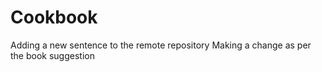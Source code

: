 # Cookbook
Adding a new sentence to the remote repository
Making a change as per the book suggestion
